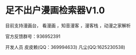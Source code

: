 # 足不出户漫画检索器V1.0 

目前支持漫画台， 看漫画 ，知音漫客 ，漫客栈 ，动漫之家解析

官方反馈群号：936952391

开发人员 皮皮赖(QQ：369994633)  凡尘(QQ:1625230538)
